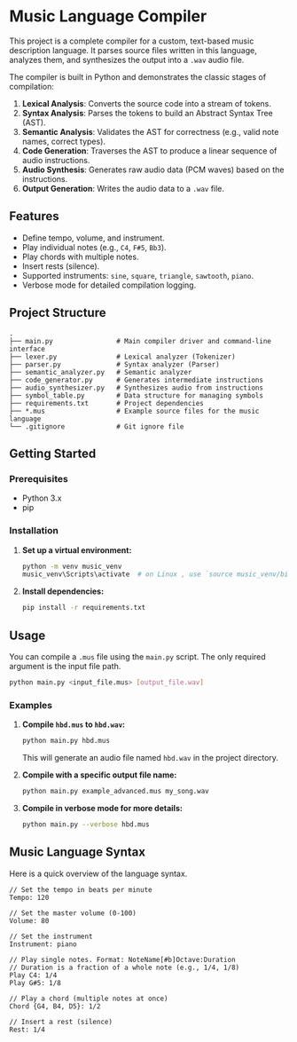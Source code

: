 # Music Language Compiler

This project is a complete compiler for a custom, text-based music description language. It parses source files written in this language, analyzes them, and synthesizes the output into a `.wav` audio file.

The compiler is built in Python and demonstrates the classic stages of compilation:
1.  **Lexical Analysis**: Converts the source code into a stream of tokens.
2.  **Syntax Analysis**: Parses the tokens to build an Abstract Syntax Tree (AST).
3.  **Semantic Analysis**: Validates the AST for correctness (e.g., valid note names, correct types).
4.  **Code Generation**: Traverses the AST to produce a linear sequence of audio instructions.
5.  **Audio Synthesis**: Generates raw audio data (PCM waves) based on the instructions.
6.  **Output Generation**: Writes the audio data to a `.wav` file.

## Features

*   Define tempo, volume, and instrument.
*   Play individual notes (e.g., `C4`, `F#5`, `Bb3`).
*   Play chords with multiple notes.
*   Insert rests (silence).
*   Supported instruments: `sine`, `square`, `triangle`, `sawtooth`, `piano`.
*   Verbose mode for detailed compilation logging.

## Project Structure

```
.
├── main.py                # Main compiler driver and command-line interface
├── lexer.py               # Lexical analyzer (Tokenizer)
├── parser.py              # Syntax analyzer (Parser)
├── semantic_analyzer.py   # Semantic analyzer
├── code_generator.py      # Generates intermediate instructions
├── audio_synthesizer.py   # Synthesizes audio from instructions
├── symbol_table.py        # Data structure for managing symbols
├── requirements.txt       # Project dependencies
├── *.mus                  # Example source files for the music language
└── .gitignore             # Git ignore file
```

## Getting Started

### Prerequisites

*   Python 3.x
*   pip

### Installation

1.  **Set up a virtual environment:**
    ```sh
    python -m venv music_venv
    music_venv\Scripts\activate  # on Linux , use `source music_venv/bin/activate`
    ```

2.  **Install dependencies:**
    ```sh
    pip install -r requirements.txt
    ```

## Usage

You can compile a `.mus` file using the `main.py` script. The only required argument is the input file path.

```sh
python main.py <input_file.mus> [output_file.wav]
```

### Examples

1.  **Compile `hbd.mus` to `hbd.wav`:**
    ```sh
    python main.py hbd.mus
    ```
    This will generate an audio file named `hbd.wav` in the project directory.

2.  **Compile with a specific output file name:**
    ```sh
    python main.py example_advanced.mus my_song.wav
    ```

3.  **Compile in verbose mode for more details:**
    ```sh
    python main.py --verbose hbd.mus
    ```

## Music Language Syntax

Here is a quick overview of the language syntax.

```
// Set the tempo in beats per minute
Tempo: 120

// Set the master volume (0-100)
Volume: 80

// Set the instrument
Instrument: piano

// Play single notes. Format: NoteName[#b]Octave:Duration
// Duration is a fraction of a whole note (e.g., 1/4, 1/8)
Play C4: 1/4
Play G#5: 1/8

// Play a chord (multiple notes at once)
Chord {G4, B4, D5}: 1/2

// Insert a rest (silence)
Rest: 1/4
```
